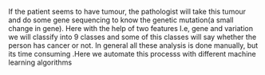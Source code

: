 If the patient seems to have tumour, the pathologist will take this tumour and do some gene sequencing to know the genetic mutation(a small change in gene). Here with the help of two features I.e, gene and variation we will classify into 9 classes and some of this classes will say whether the person has cancer or not. In general all these analysis  is  done manually, but its time consuming .Here we automate this processs with different machine learning algorithms
